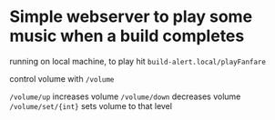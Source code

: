 # Simple webserver to play some music when a build completes

running on local machine, to play hit
`build-alert.local/playFanfare`

control volume with  `/volume`

`/volume/up` increases volume
`/volume/down` decreases volume
`/volume/set/{int}` sets volume to that level
